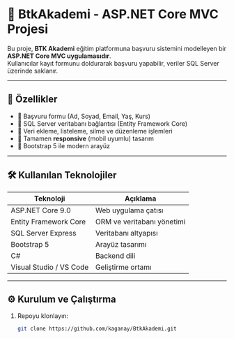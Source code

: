 # 🏫 BtkAkademi - ASP.NET Core MVC Projesi

Bu proje, **BTK Akademi** eğitim platformuna başvuru sistemini modelleyen bir **ASP.NET Core MVC uygulamasıdır**.  
Kullanıcılar kayıt formunu doldurarak başvuru yapabilir, veriler SQL Server üzerinde saklanır.

---

## 🚀 Özellikler

- 📝 Başvuru formu (Ad, Soyad, Email, Yaş, Kurs)
- 💾 SQL Server veritabanı bağlantısı (Entity Framework Core)
- 🔄 Veri ekleme, listeleme, silme ve düzenleme işlemleri
- 📱 Tamamen **responsive** (mobil uyumlu) tasarım
- 🎨 Bootstrap 5 ile modern arayüz

---

## 🛠️ Kullanılan Teknolojiler

| Teknoloji | Açıklama |
|------------|-----------|
| ASP.NET Core 9.0 | Web uygulama çatısı |
| Entity Framework Core | ORM ve veritabanı yönetimi |
| SQL Server Express | Veritabanı altyapısı |
| Bootstrap 5 | Arayüz tasarımı |
| C# | Backend dili |
| Visual Studio / VS Code | Geliştirme ortamı |

---

## ⚙️ Kurulum ve Çalıştırma

1. Repoyu klonlayın:
   ```bash
   git clone https://github.com/kaganay/BtkAkademi.git
